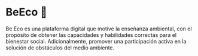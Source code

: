 # BeEco :seedling:
Be Eco es una plataforma digital que motive la enseñanza ambiental, con el propósito de obtener las capacidades y habilidades correctas para el bienestar social. Adicionalmente, promover una participación activa en la solución de obstáculos del medio ambiente.
